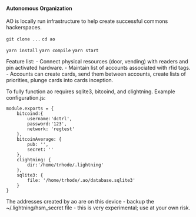 
#### Autonomous Organization

AO is locally run infrastructure to help create successful commons hackerspaces.

`git clone ...`
`cd ao`

`yarn install`
`yarn compile`
`yarn start`

Feature list:
    - Connect physical resources (door, vending) with readers and pin activated hardware.
    - Maintain list of accounts associated with rfid tags.
    - Accounts can create cards, send them between accounts, create lists of priorities, plunge cards into cards inception.

To fully function ao requires sqlite3, bitcoind, and clightning. Example configuration.js:

````
module.exports = {
    bitcoind:{
        username:'dctrl',
        password:'123',
        network: 'regtest'
    },
    bitcoinAverage: {
        pub: '',
        secret: ''
    },
    clightning: {
        dir:'/home/trhode/.lightning'
    },
    sqlite3: {
        file: '/home/trhode/.ao/database.sqlite3'
    }
}
````

The addresses created by ao are on this device - backup the ~/.lightning/hsm_secret file - this is very experimental; use at your own risk.
